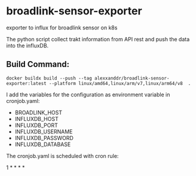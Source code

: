 # broadlink-sensor-exporter

exporter to influx for broadlink sensor on k8s

The python script collect trakt information from API rest and push the data into the influxDB.

## Build Command:
```
docker buildx build --push --tag alexxanddr/broadlink-sensor-exporter:latest --platform linux/amd64,linux/arm/v7,linux/arm64/v8  .
```

I add the variables for the configuration as environment variable in cronjob.yaml:

* BROADLINK_HOST
* INFLUXDB_HOST
* INFLUXDB_PORT
* INFLUXDB_USERNAME
* INFLUXDB_PASSWORD
* INFLUXDB_DATABASE
 
The cronjob.yaml is scheduled with cron rule:

1 * * * *


